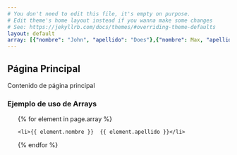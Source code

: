 ```yaml
---
# You don't need to edit this file, it's empty on purpose.
# Edit theme's home layout instead if you wanna make some changes
# See: https://jekyllrb.com/docs/themes/#overriding-theme-defaults
layout: default
array: [{"nombre": "John", "apellido": "Does"},{"nombre": Max, "apellido": "Edo"}, {"nombre": "Ted", "apellido": "Jones"}]
---
```

<h2>Página Principal</h2>
Contenido de página principal
<br>
<h3>Ejemplo de uso de Arrays</h3>
<ul>
{% for element in page.array %}

    <li>{{ element.nombre }}  {{ element.apellido }}</li>

{% endfor %}
</ul>
